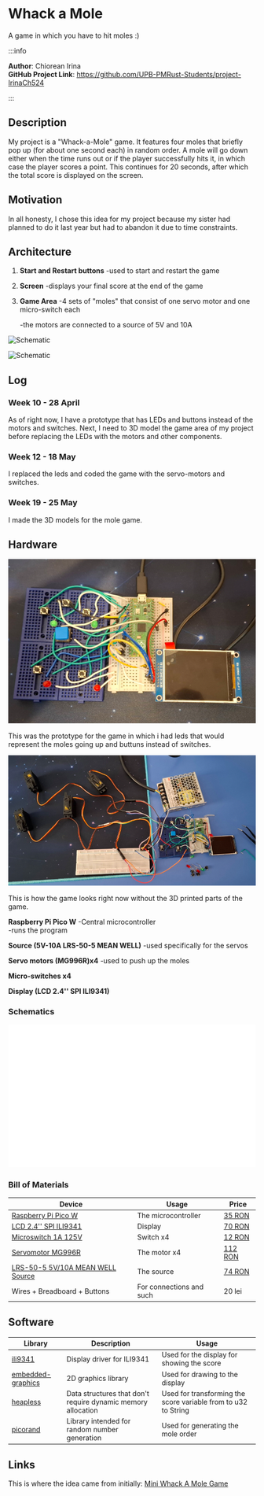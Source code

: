 # Whack a Mole
A game in which you have to hit moles :)

:::info 

**Author**: Chiorean Irina \
**GitHub Project Link**: https://github.com/UPB-PMRust-Students/project-IrinaCh524



:::

## Description

My project is a "Whack-a-Mole" game. It features four moles that briefly pop up (for about one second each) in random order. A mole will go down either when the time runs out or if the player successfully hits it, in which case the player scores a point. This continues for 20 seconds, after which the total score is displayed on the screen.

## Motivation

In all honesty, I chose this idea for my project because my sister had planned to do it last year but had to abandon it due to time constraints.

## Architecture 

1. **Start and Restart buttons**
    -used to start and restart the game

2. **Screen**
    -displays your final score at the end of the game

3. **Game Area**
    -4 sets of "moles" that consist of one servo motor and one micro-switch each
    
    -the motors are connected to a source of 5V and 10A

![Schematic](./Whack_a_mole_schematic_2.webp)

![Schematic](./Whack_a_mole_schematic_1.webp)

## Log

<!-- write your progress here every week -->

### Week 10 - 28 April

As of right now, I have a prototype that has LEDs and buttons instead of the motors and switches. Next, I need to 3D model the game area of my project before replacing the LEDs with the motors and other components.

### Week 12 - 18 May

I replaced the leds and coded the game with the servo-motors and switches. 

### Week 19 - 25 May

I made the 3D models for the mole game.

## Hardware

![Photo](./whack_a_mole_leds.webp)

This was the prototype for the game in which i had leds that would represent the moles going up and buttuns instead of switches.

![Photo](./whack_a_mole_motors.webp)

This is how the game looks right now without the 3D printed parts of the game.

**Raspberry Pi Pico W**
    -Central microcontroller \
    -runs the program
    
**Source (5V-10A  LRS-50-5 MEAN WELL)**
    -used specifically for the servos

**Servo motors (MG996R)x4**
    -used to push up the moles
    
**Micro-switches x4**

**Display (LCD 2.4'' SPI ILI9341)**

### Schematics


![Schematic](./Whack_a_Mole_KiCad_Schematic.svg)


### Bill of Materials

<!-- Fill out this table with all the hardware components that you might need.

The format is 
```
| [Device](link://to/device) | This is used ... | [price](link://to/store) |

```

-->

| Device | Usage | Price |
|--------|--------|-------|
| [Raspberry Pi Pico W](https://www.raspberrypi.com/documentation/microcontrollers/raspberry-pi-pico.html) | The microcontroller | [35 RON](https://www.optimusdigital.ro/en/raspberry-pi-boards/12394-raspberry-pi-pico-w.html) |
| [LCD 2.4'' SPI ILI9341](https://cdn-shop.adafruit.com/datasheets/ILI9341.pdf) | Display | [70 RON](https://www.optimusdigital.ro/ro/optoelectronice-lcd-uri/3531-modul-lcd-de-24-cu-spi-i-controller-ili9341-240x320-px.html?search_query=ili9341&results=9) |
| [Microswitch 1A 125V](https://uelectronics.com/wp-content/uploads/2020/11/AR1759-Interruptor-Fin-de-Carrera-125V-2A-Limit-Switch.pdf?srsltid=AfmBOop8oinqXbhGHKVqGcBtZH1sXTcERP_M9v7HPOQNRZQyM8IZIRdM) | Switch x4 | [12 RON](https://ardushop.ro/ro/butoane--switch-uri/460-microswitch-1a-125v-6427854005298.html) |
| [Servomotor MG996R](https://www.electronicoscaldas.com/datasheet/MG996R_Tower-Pro.pdf?srsltid=AfmBOopmebgauhFD0Y6DK220BxMSzKDF9aS_ItcPBOelRDBRhb2tYJg4) | The motor x4 | [112 RON](https://sigmanortec.ro/servomotor-mg996r-360-grade-13kg?SubmitCurrency=1&id_currency=2&gad_source=1&gad_campaignid=22174019478&gclid=Cj0KCQjw2tHABhCiARIsANZzDWr5iIGJeyR5Ji4HVpOwOlkIWYO65NrDSC8gjJtIVayATD6GmvJw9P0aAuxFEALw_wcB) |
| [LRS-50-5 5V/10A MEAN WELL Source](https://www.meanwell-web.com/content/files/pdfs/productPdfs/MW/LRS-50/LRS-50-spec.pdf) | The source | [74 RON](https://www.conexelectronic.ro/surse-mean-well/17494-SURSA-LRS-50-5-5V-10A-MEAN-WELL-5949203901699.html?srsltid=AfmBOorITupyfDg3___Ca0H1QDXSKWmXuUgEjT4_djtXeIFeOH77_aui) |
| Wires + Breadboard + Buttons | For connections and such | 20 lei |

## Software

| Library | Description | Usage |
|---------|-------------|-------|
| [ili9341](https://github.com/yuri91/ili9341-rs) | Display driver for ILI9341 | Used for the display for showing the score |
| [embedded-graphics](https://github.com/embedded-graphics/embedded-graphics) | 2D graphics library | Used for drawing to the display |
| [heapless](https://github.com/rust-embedded/heapless) | Data structures that don't require dynamic memory allocation | Used for transforming the score variable from to u32 to String |
| [picorand](https://github.com/inspier/picorand) | Library intended for random number generation  | Used for generating the mole order |

## Links

<!-- Add a few links that inspired you and that you think you will use for your project -->

This is where  the idea came from initially:
[Mini Whack A Mole Game](https://www.thingiverse.com/thing:3327853)

